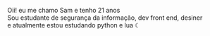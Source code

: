 Oii! eu me chamo Sam e tenho 21 anos <br>
Sou estudante de segurança da informação, dev front end, desiner <br>
e atualmente estou estudando python e lua ☾ <br>


<!---
SamDeOliveira/SamDeOliveira is a ✨ special ✨ repository because its `README.md` (this file) appears on your GitHub profile.
You can click the Preview link to take a look at your changes.
--->
